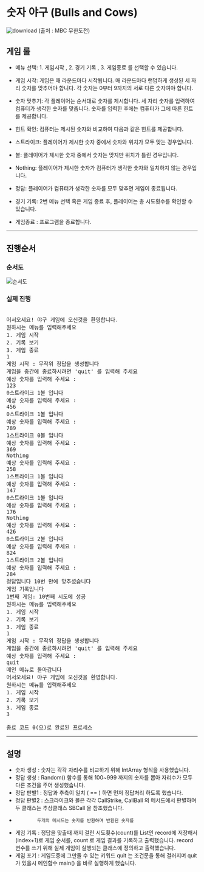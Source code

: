 # 숫자 야구 (Bulls and Cows)
![download](https://github.com/Poucqc/untitled7/assets/163396796/c488130a-c841-4b57-a48c-4e7aa33dce09)
(출처 : MBC 무한도전)


## 게임 룰
- 메뉴 선택: 1. 게임시작 , 2. 경기 기록 , 3. 게임종료 를 선택할 수 있습니다.
  
- 게임 시작: 게임은 매 라운드마다 시작됩니다. 매 라운드마다 랜덤하게 생성된 세 자리 숫자를 맞추어야 합니다. 각 숫자는 0부터 9까지의 서로 다른 숫자여야 합니다.
- 숫자 맞추기: 각 플레이어는 순서대로 숫자를 제시합니다. 세 자리 숫자를 입력하여 컴퓨터가 생각한 숫자를 맞춥니다. 숫자를 입력한 후에는 컴퓨터가 그에 따른 힌트를 제공합니다.
- 힌트 확인: 컴퓨터는 제시된 숫자와 비교하여 다음과 같은 힌트를 제공합니다.
- 스트라이크: 플레이어가 제시한 숫자 중에서 숫자와 위치가 모두 맞는 경우입니다.
- 볼: 플레이어가 제시한 숫자 중에서 숫자는 맞지만 위치가 틀린 경우입니다.
- Nothing: 플레이어가 제시한 숫자가 컴퓨터가 생각한 숫자와 일치하지 않는 경우입니다.
- 정답: 플레이어가 컴퓨터가 생각한 숫자를 모두 맞추면 게임이 종료됩니다.
  
- 경기 기록: 2번 메뉴 선택 혹은 게임 종료 후, 플레이어는 총 시도횟수를 확인할 수 있습니다.
- 게임종료 : 프로그램을 종료합니다.

---------


                
## 진행순서
### 순서도
![순서도](https://github.com/Poucqc/untitled7/assets/163396796/eaa87b09-480f-4c8a-8582-2165a0a88615)

### 실제 진행
<pre><cod>
어서오세요! 야구 게임에 오신것을 환영합니다.
원하시는 메뉴를 입력해주세요
1. 게임 시작
2. 기록 보기
3. 게임 종료
1
게임 시작 : 무작위 정답을 생성합니다
게임을 중간에 종료하시려면 'quit' 를 입력해 주세요
예상 숫자를 입력해 주세요 : 
123
0스트라이크 1볼 입니다
예상 숫자를 입력해 주세요 : 
456
0스트라이크 1볼 입니다
예상 숫자를 입력해 주세요 : 
789
1스트라이크 0볼 입니다
예상 숫자를 입력해 주세요 : 
369
Nothing
예상 숫자를 입력해 주세요 : 
258
1스트라이크 1볼 입니다
예상 숫자를 입력해 주세요 : 
147
0스트라이크 1볼 입니다
예상 숫자를 입력해 주세요 : 
176
Nothing
예상 숫자를 입력해 주세요 : 
426
0스트라이크 2볼 입니다
예상 숫자를 입력해 주세요 : 
824
1스트라이크 2볼 입니다
예상 숫자를 입력해 주세요 : 
284
정답입니다 10번 만에 맞추셨습니다
게임 기록입니다
1번째 게임: 10번째 시도에 성공
원하시는 메뉴를 입력해주세요
1. 게임 시작
2. 기록 보기
3. 게임 종료
1
게임 시작 : 무작위 정답을 생성합니다
게임을 중간에 종료하시려면 'quit' 를 입력해 주세요
예상 숫자를 입력해 주세요 : 
quit
메인 메뉴로 돌아갑니다
어서오세요! 야구 게임에 오신것을 환영합니다.
원하시는 메뉴를 입력해주세요
1. 게임 시작
2. 기록 보기
3. 게임 종료
3

종료 코드 0(으)로 완료된 프로세스
</cod></pre>

----------------------------------------
## 설명
- 숫자 생성 : 숫자는 각각 자리수를 비교하기 위해 IntArray 형식을 사용했습니다.
- 정답 생성 : Random() 함수를 통해 100~999 까지의 숫자를 뽑아 자리수가 모두 다른 조건을 주어 생성했습니다.
- 정답 판별1 : 정답과 추측이 일치 ( == ) 하면 먼저 정답처리 하도록 했습니다.
- 정답 판별2 : 스크라이크와 볼은 각각 CallStrike, CallBall 의 메서드에서 판별하며 두 클래스는 추상클래스 SBCall 을 참조했습니다.
-             두개의 메서드는 숫자를 반환하며 반환된 숫자를 
- 게임 기록 : 정답을 맞출때 까지 걸린 시도횟수(count)를 List인 record에 저장해서 (index+1)로 게임 순서를, count 로 게임 결과를 기록하고 출력했습니다.
            record 변수를 쓰기 위해 실제 게임이 실행되는 클래스에 정의하고 출력했습니다.
- 게임 포기 : 게임도중에 그만둘 수 있는 키워드 quit 는 조건문을 통해 걸러지며 quit 가 있을시 메인함수 main() 을 바로 실행하게 했습니다.

